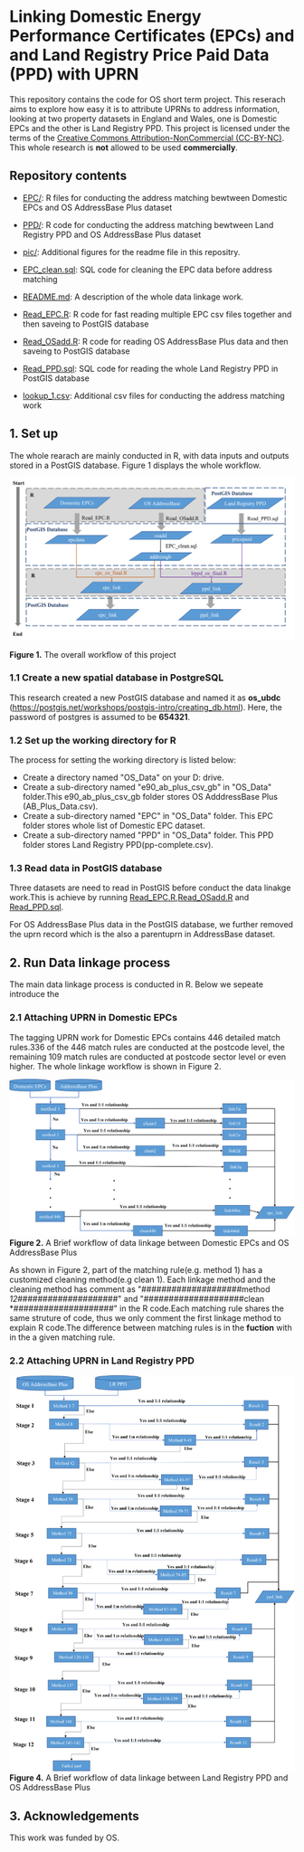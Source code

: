 # Linking Domestic Energy Performance Certificates (EPCs) and and Land Registry Price Paid Data (PPD) with UPRN


This repository contains the code for OS short term project. This reserach aims to explore how easy it is to attribute UPRNs to address information, looking at two property datasets in England and Wales, one is Domestic EPCs and the other is Land Registry PPD. This project is licensed under the terms of the [Creative Commons Attribution-NonCommercial (CC-BY-NC)](https://creativecommons.org/licenses/by-nc/4.0/). This whole research is **not** allowed to be used  **commercially**. 


## Repository contents
* [EPC/](EPC/): R files for conducting the address matching bewtween Domestic EPCs and OS AddressBase Plus dataset
* [PPD/](PPD/): R code for conducting the address matching bewtween Land Registry PPD and OS AddressBase Plus dataset
* [pic/](pic/): Additional figures for the readme file in this repositry.

* [EPC_clean.sql](EPC_clean.sql): SQL code for cleaning the EPC data before address matching
* [README.md](README.md): A description of the whole data linkage work.
* [Read_EPC.R](Read_EPC.R): R code for fast reading multiple EPC csv files together and then saveing to PostGIS database
* [Read_OSadd.R](Read_OSadd.R): R code for reading OS AddressBase Plus data and then saveing to PostGIS database
* [Read_PPD.sql](Read_PPD.sql): SQL code for reading the whole Land Registry PPD in PostGIS database
* [lookup_1.csv](lookup_1.csv): Additional csv files for conducting the address matching work


## 1. Set up

The whole rearach are mainly conducted in R, with data inputs and outputs stored in a PostGIS database. Figure 1 displays the whole workflow.

![](pic/f1.png)

**Figure 1.**  The overall workflow of this project

### 1.1 Create a new spatial database in PostgreSQL
This research created a new PostGIS database and named it as **os_ubdc** (https://postgis.net/workshops/postgis-intro/creating_db.html). Here, the password of postgres is assumed to be **654321**.
### 1.2 Set up the working directory for R
The process for setting the working directory is listed below:
- Create a directory named "OS_Data" on your D: drive.
- Create a sub-directory named "e90_ab_plus_csv_gb" in "OS_Data" folder.This e90_ab_plus_csv_gb folder stores OS AdddressBase Plus (AB_Plus_Data.csv).
- Create a sub-directory named "EPC" in "OS_Data" folder. This EPC folder stores whole list of Domestic EPC dataset.
- Create a sub-directory named "PPD" in "OS_Data" folder. This PPD folder stores Land Registry PPD(pp-complete.csv).
### 1.3 Read data in PostGIS database
Three datasets are need to read in PostGIS before conduct the data linakge work.This is achieve by running [Read_EPC.R](Read_EPC.R),[Read_OSadd.R](Read_OSadd.R) and [Read_PPD.sql](Read_PPD.sql).

For OS AddressBase Plus data in the PostGIS database, we further removed the uprn record which is the also a parentuprn in AddressBase dataset.

## 2. Run Data linkage process
The main data linkage process is conducted in R. Below we sepeate introduce the 
### 2.1 Attaching UPRN in Domestic EPCs
The tagging UPRN work for Domestic EPCs contains 446 detailed match rules.336 of the 446 match rules are conducted at the postcode level, the remaining 109 match rules are conducted at postcode sector level or even higher. The whole linkage workflow is shown in Figure 2. 


![](pic/f2.png)
**Figure 2.** A Brief workflow of data linkage between Domestic EPCs and OS AddressBase Plus

As shown in Figure 2, part of the matching rule(e.g. method 1) has a customized cleaning method(e.g clean 1). Each linkage method and the cleaning method has comment as "####################method *12*####################"  and "####################clean *####################" in the R code.Each matching rule shares the same struture of code, thus we only comment the first linkage method to explain R code.The difference between matching rules is in the **fuction** with in the a given matching rule. 



### 2.2 Attaching UPRN in Land Registry PPD


![](pic/f4.png)
**Figure 4.** A Brief workflow of data linkage between Land Registry PPD and OS AddressBase Plus


## 3. Acknowledgements
This work was funded by OS.